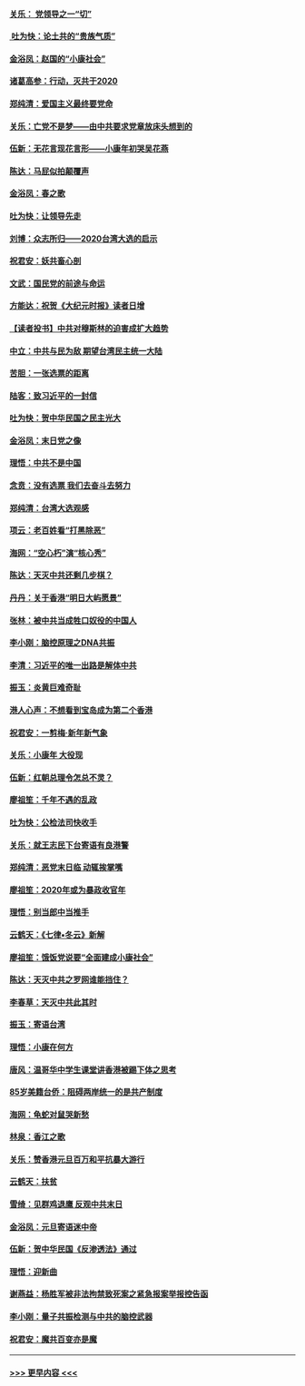 #### [关乐： 党领导之一“切”](../pages/nsc993/n11804505.md?t=01200902) 
#### [ 吐为快：论土共的“贵族气质”](../pages/nsc993/n11804490.md?t=01200902) 
#### [金浴凤：赵国的“小康社会”](../pages/nsc993/n11804452.md?t=01200902) 
#### [诸葛高参：行动，灭共于2020](../pages/nsc993/n11804120.md?t=01200902) 
#### [郑纯清：爱国主义最终要党命](../pages/nsc993/n11802197.md?t=01200902) 
#### [关乐：亡党不是梦——由中共要求党章放床头想到的](../pages/nsc993/n11802156.md?t=01200902) 
#### [伍新：无花言现花言形——小康年初哭吴花燕](../pages/nsc993/n11800044.md?t=01200902) 
#### [陈达：马屁似拍颠覆声](../pages/nsc993/n11800010.md?t=01200902) 
#### [金浴凤：春之歌](../pages/nsc993/n11797687.md?t=01200902) 
#### [吐为快：让领导先走](../pages/nsc993/n11797512.md?t=01200902) 
#### [刘博：众志所归——2020台湾大选的启示](../pages/nsc993/n11796878.md?t=01200902) 
#### [祝君安：妖共畜心剖](../pages/nsc993/n11794273.md?t=01200902) 
#### [文武：国民党的前途与命运](../pages/nsc993/n11794198.md?t=01200902) 
#### [方能达：祝贺《大纪元时报》读者日增](../pages/nsc993/n11793807.md?t=01200902) 
#### [【读者投书】中共对穆斯林的迫害成扩大趋势](../pages/nsc993/n11791371.md?t=01200902) 
#### [中立：中共与民为敌 期望台湾民主统一大陆](../pages/nsc993/n11790392.md?t=01200902) 
#### [苦胆：一张选票的距离](../pages/nsc993/n11788914.md?t=01200902) 
#### [陆客：致习近平的一封信](../pages/nsc993/n11788867.md?t=01200902) 
#### [吐为快：贺中华民国之民主光大](../pages/nsc993/n11788618.md?t=01200902) 
#### [金浴凤：末日党之像](../pages/nsc993/n11787475.md?t=01200902) 
#### [理悟：中共不是中国](../pages/nsc993/n11787463.md?t=01200902) 
#### [念贲：没有选票  我们去奋斗去努力](../pages/nsc993/n11787398.md?t=01200902) 
#### [郑纯清：台湾大选观感](../pages/nsc993/n11786210.md?t=01200902) 
#### [项云：老百姓看“打黑除恶”](../pages/nsc993/n11785398.md?t=01200902) 
#### [海网：“空心朽”演“核心秀”](../pages/nsc993/n11783874.md?t=01200902) 
#### [陈达：天灭中共还剩几步棋？](../pages/nsc993/n11783719.md?t=01200902) 
#### [丹丹：关于香港“明日大屿愿景”](../pages/nsc993/n11783273.md?t=01200902) 
#### [张林：被中共当成牲口奴役的中国人](../pages/nsc993/n11782397.md?t=01200902) 
#### [李小刚：脑控原理之DNA共振](../pages/nsc993/n11780962.md?t=01200902) 
#### [李清：习近平的唯一出路是解体中共](../pages/nsc993/n11780866.md?t=01200902) 
#### [振玉：炎黄巨难奇耻](../pages/nsc993/n11779632.md?t=01200902) 
#### [港人心声：不想看到宝岛成为第二个香港](../pages/nsc993/n11778817.md?t=01200902) 
#### [祝君安：一剪梅‧新年新气象](../pages/nsc993/n11776340.md?t=01200902) 
#### [关乐：小康年 大役现](../pages/nsc993/n11774213.md?t=01200902) 
#### [伍新：红朝总理令怎总不灵？](../pages/nsc993/n11770813.md?t=01200902) 
#### [廖祖笙：千年不遇的乱政](../pages/nsc993/n11770373.md?t=01200902) 
#### [吐为快：公检法司快收手](../pages/nsc993/n11770359.md?t=01200902) 
#### [关乐：就王志民下台寄语有良港警](../pages/nsc993/n11769903.md?t=01200902) 
#### [郑纯清：恶党末日临 动辄挨掌嘴](../pages/nsc993/n11769356.md?t=01200902) 
#### [廖祖笙：2020年或为暴政收官年](../pages/nsc993/n11768216.md?t=01200902) 
#### [理悟：别当郎中当推手](../pages/nsc993/n11768243.md?t=01200902) 
#### [云鹤天：《七律▪冬云》新解](../pages/nsc993/n11768204.md?t=01200902) 
#### [廖祖笙：饿饭党说要“全面建成小康社会”](../pages/nsc993/n11767482.md?t=01200902) 
#### [陈达：天灭中共之罗网谁能挡住？](../pages/nsc993/n11767465.md?t=01200902) 
#### [李春草：天灭中共此其时](../pages/nsc993/n11767452.md?t=01200902) 
#### [振玉：寄语台湾](../pages/nsc993/n11767432.md?t=01200902) 
#### [理悟：小康在何方](../pages/nsc993/n11767394.md?t=01200902) 
#### [唐风：温哥华中学生课堂讲香港被踢下体之思考](../pages/nsc993/n11766848.md?t=01200902) 
#### [85岁美籍台侨：阻碍两岸统一的是共产制度](../pages/nsc993/n11765043.md?t=01200902) 
#### [海网：龟蛇对鼠哭新愁](../pages/nsc993/n11764895.md?t=01200902) 
#### [林泉：香江之歌](../pages/nsc993/n11764415.md?t=01200902) 
#### [关乐：赞香港元旦百万和平抗暴大游行](../pages/nsc993/n11764382.md?t=01200902) 
#### [云鹤天：扶贫](../pages/nsc993/n11764245.md?t=01200902) 
#### [雪绮：见群鸡退鹰  反观中共末日](../pages/nsc993/n11762112.md?t=01200902) 
#### [金浴凤：元旦寄语迷中帝](../pages/nsc993/n11761788.md?t=01200902) 
#### [伍新：贺中华民国《反渗透法》通过](../pages/nsc993/n11761994.md?t=01200902) 
#### [理悟：迎新曲](../pages/nsc993/n11761152.md?t=01200902) 
#### [谢燕益：杨胜军被非法拘禁致死案之紧急报案举报控告函](../pages/nsc993/n11756134.md?t=01200902) 
#### [李小刚：量子共振检测与中共的脑控武器](../pages/nsc993/n11754518.md?t=01200902) 
#### [祝君安：魔共百变亦是魔](../pages/nsc993/n11754469.md?t=01200902) 

----
#### [ >>> 更早内容 <<< ](../indexes/nsc993-earlier.md)
